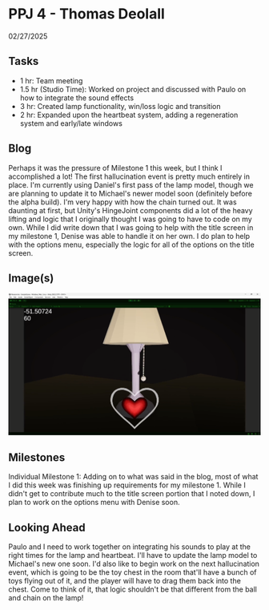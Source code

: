 # PPJ 4 - Thomas Deolall
02/27/2025

## Tasks
- 1 hr: Team meeting
- 1.5 hr (Studio Time): Worked on project and discussed with Paulo on how to integrate the sound effects
- 3 hr: Created lamp functionality, win/loss logic and transition
- 2 hr: Expanded upon the heartbeat system, adding a regeneration system and early/late windows

## Blog
Perhaps it was the pressure of Milestone 1 this week, but I think I accomplished a lot! The first hallucination event is pretty much entirely in place. I'm currently using Daniel's first pass of the lamp model, though we are planning to update it to Michael's newer model soon (definitely before the alpha build). I'm very happy with how the chain turned out. It was daunting at first, but Unity's HingeJoint components did a lot of the heavy lifting and logic that I originally thought I was going to have to code on my own.
While I did write down that I was going to help with the title screen in my milestone 1, Denise was able to handle it on her own. I do plan to help with the options menu, especially the logic for all of the options on the title screen.

## Image(s)
![image](assets/ppj4.png)


## Milestones
Individual Milestone 1: Adding on to what was said in the blog, most of what I did this week was finishing up requirements for my milestone 1. While I didn't get to contribute much to the title screen portion that I noted down, I plan to work on the options menu with Denise soon.

## Looking Ahead
Paulo and I need to work together on integrating his sounds to play at the right times for the lamp and heartbeat. I'll have to update the lamp model to Michael's new one soon. I'd also like to begin work on the next hallucination event, which is going to be the toy chest in the room that'll have a bunch of toys flying out of it, and the player will have to drag them back into the chest. Come to think of it, that logic shouldn't be that different from the ball and chain on the lamp!
